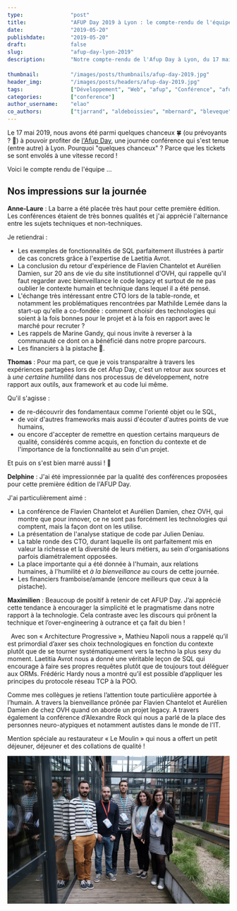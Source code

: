 ```yaml
---
type:               "post"
title:              "AFUP Day 2019 à Lyon : le compte-rendu de l'équipe"
date:               "2019-05-20"
publishdate:        "2019-05-20"
draft:              false
slug:               "afup-day-lyon-2019"
description:        "Notre compte-rendu de l'Afup Day à Lyon, du 17 mai 2019."

thumbnail:          "/images/posts/thumbnails/afup-day-2019.jpg"
header_img:         "/images/posts/headers/afup-day-2019.jpg"
tags:               ["Développement", "Web", "afup", "Conférence", "afupDay"]
categories:         ["conference"]
author_username:    "elao"
co_authors:         ["tjarrand", "aldeboissieu", "mbernard", "bleveque", "dgauthier"]
---
```


Le 17 mai 2019, nous avons été parmi quelques chanceux 🍀 (ou prévoyants ? 💪) à pouvoir profiter de [l'Afup Day](https://event.afup.org/afup-day-2019/afup-day-2019-lyon/),
une journée conférence qui s'est tenue (entre autre) à Lyon.
Pourquoi "quelques chanceux" ? Parce que les tickets se sont envolés à une vitesse record !

Voici le compte rendu de l'équipe ...

<!--more-->

## Nos impressions sur la journée

**Anne-Laure** : La barre a été placée très haut pour cette première édition. Les conférences étaient de très bonnes qualités et j'ai apprécié l'alternance entre les sujets techniques et non-techniques.

Je retiendrai :

- Les exemples de fonctionnalités de SQL parfaitement illustrées à partir de cas concrets
  grâce à l'expertise de Laetitia Avrot.
- La conclusion du retour d'expérience de Flavien Chantelot et Aurélien Damien, sur 20 ans de vie du site institutionnel d'OVH, qui rappelle qu'il faut regarder avec bienveillance le code legacy et surtout de ne pas oublier le contexte humain et technique dans lequel il a été pensé.
- L'échange très intéressant entre CTO lors de la table-ronde, et notamment les problématiques rencontrées par Mathilde Lemée dans la start-up qu'elle a co-fondée : comment choisir des technologies qui soient à la fois bonnes pour le projet et à la fois en rapport avec le marché pour recruter ?
- Les rappels de Marine Gandy, qui nous invite à reverser à la communauté ce dont on a bénéficié dans notre propre parcours.
- Les financiers à la pistache 🙈.

**Thomas** : Pour ma part, ce que je vois transparaitre à travers les expériences partagées lors de cet Afup Day, c'est un retour aux sources et à _une certaine humilité_ dans nos processus de développement, notre rapport aux outils, aux framework et au code lui même.

Qu'il s'agisse :

- de re-découvrir des fondamentaux comme l'orienté objet ou le SQL,
- de voir d'autres frameworks mais aussi d'écouter d'autres points de vue humains,
- ou encore d'accepter de remettre en question certains marqueurs de qualité, considérés comme acquis, en fonction du contexte et de l'importance de la fonctionnalité au sein d'un projet.

Et puis on s'est bien marré aussi ! 😬

**Delphine** : J'ai été impressionnée par la qualité des conférences proposées pour cette première édition de l'AFUP Day.

J'ai particulièrement aimé :

- La conférence de Flavien Chantelot et Aurélien Damien, chez OVH, qui montre que pour innover, ce ne sont pas forcément les technologies qui comptent, mais la façon dont on les utilise.
- La présentation de l'analyse statique de code par Julien Deniau.
- La table ronde des CTO, durant laquelle ils ont parfaitement mis en valeur la richesse et la diversité de leurs métiers, au sein d'organisations parfois diamétralement opposées.
- La place importante qui a été donnée à l'humain, aux relations humaines, à l'humilité et _à la bienveillance_ au cours de cette journée.
- Les financiers framboise/amande (encore meilleurs que ceux à la pistache).

**Maximilien** : Beaucoup de positif à retenir de cet AFUP Day. J’ai apprécié cette tendance à encourager la simplicité et le pragmatisme dans notre rapport à la technologie.
Cela contraste avec les discours qui prônent la technique et l’over-engineering à outrance et ça fait du bien !

  Avec son « Architecture Progressive », Mathieu Napoli nous a rappelé qu’il est primordial d’axer ses choix technologiques en fonction du contexte plutôt que de se tourner systématiquement vers la techno la plus sexy du moment.
Laetitia Avrot nous a donné une véritable leçon de SQL qui encourage à faire ses propres requêtes plutôt que de toujours tout déléguer aux ORMs.
Frédéric Hardy nous a montré qu’il est possible d’appliquer les principes du protocole réseau TCP à la POO.  

Comme mes collègues je retiens l’attention toute particulière apportée à l’humain. A travers la bienveillance prônée par Flavien Chantelot et Aurélien Damien de chez OVH quand on aborde un projet legacy.
A travers également la conférence d’Alexandre Rock qui nous a parlé de la place des personnes neuro-atypiques et notamment autistes dans le monde de l’IT.

Mention spéciale au restaurateur « Le Moulin » qui nous a offert un petit déjeuner, déjeuner et des collations de qualité !

![L'équipe élao présente sur place](/images/posts/2019/afup-day-2019/equipe.jpg)
